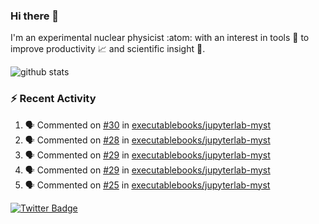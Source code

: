 ### Hi there 👋 

I'm an experimental nuclear physicist :atom: with an interest in tools :wrench: to improve productivity :chart_with_upwards_trend: and scientific insight :telescope:.

![github stats](https://github-readme-stats.vercel.app/api?username=agoose77&show_icons=true&hide_rank=true&hide_title=true&bg_color=30,e76445,904e95&text_color=efe3ec&icon_color=efe3ec)
<!--
**agoose77/agoose77** is a ✨ _special_ ✨ repository because its `README.md` (this file) appears on your GitHub profile.

Here are some ideas to get you started:

- 🔭 I’m currently working on ...
- 🌱 I’m currently learning ...
- 👯 I’m looking to collaborate on ...
- 🤔 I’m looking for help with ...
- 💬 Ask me about ...
- 📫 How to reach me: ...
- 😄 Pronouns: ...
- ⚡ Fun fact: ...
-->

### :zap: Recent Activity
<!--START_SECTION:activity-->
1. 🗣 Commented on [#30](https://github.com/executablebooks/jupyterlab-myst/issues/30) in [executablebooks/jupyterlab-myst](https://github.com/executablebooks/jupyterlab-myst)
2. 🗣 Commented on [#28](https://github.com/executablebooks/jupyterlab-myst/issues/28) in [executablebooks/jupyterlab-myst](https://github.com/executablebooks/jupyterlab-myst)
3. 🗣 Commented on [#29](https://github.com/executablebooks/jupyterlab-myst/issues/29) in [executablebooks/jupyterlab-myst](https://github.com/executablebooks/jupyterlab-myst)
4. 🗣 Commented on [#29](https://github.com/executablebooks/jupyterlab-myst/issues/29) in [executablebooks/jupyterlab-myst](https://github.com/executablebooks/jupyterlab-myst)
5. 🗣 Commented on [#25](https://github.com/executablebooks/jupyterlab-myst/issues/25) in [executablebooks/jupyterlab-myst](https://github.com/executablebooks/jupyterlab-myst)
<!--END_SECTION:activity-->


[![Twitter Badge](https://img.shields.io/twitter/follow/agoose77?style=flat-square&logo=Twitter&logoColor=white&color=cornflowerblue)](https://twitter.com/agoose77)
